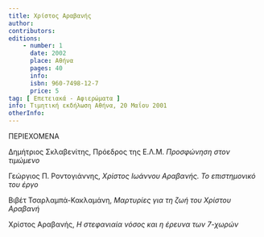 ```yaml
---
title: Χρίστος Αραβανής
author: 
contributors: 
editions: 
    - number: 1
      date: 2002
      place: Αθήνα
      pages: 40
      info: 
      isbn: 960-7498-12-7
      price: 5
tag: [ Επετειακά - Αφιερώματα ]
info: Τιμητική εκδήλωση Αθήνα, 20 Μαΐου 2001
otherInfo:
---
```


ΠΕΡΙΕΧΟΜΕΝΑ

Δημήτριος Σκλαβενίτης, Πρόεδρος της Ε.Λ.Μ. *Προσφώνηση στον τιμώμενο*

Γεώργιος Π. Ροντογιάννης, *Χρίστος Ιωάννου Αραβανής. Το επιστημονικό του έργο*

Βιβέτ Τσαρλαμπά-Κακλαμάνη, *Μαρτυρίες για τη ζωή του Χρίστου Αραβανή*

Χρίστος Αραβανής, *Η στεφανιαία νόσος και η έρευνα των 7-χωρών*
